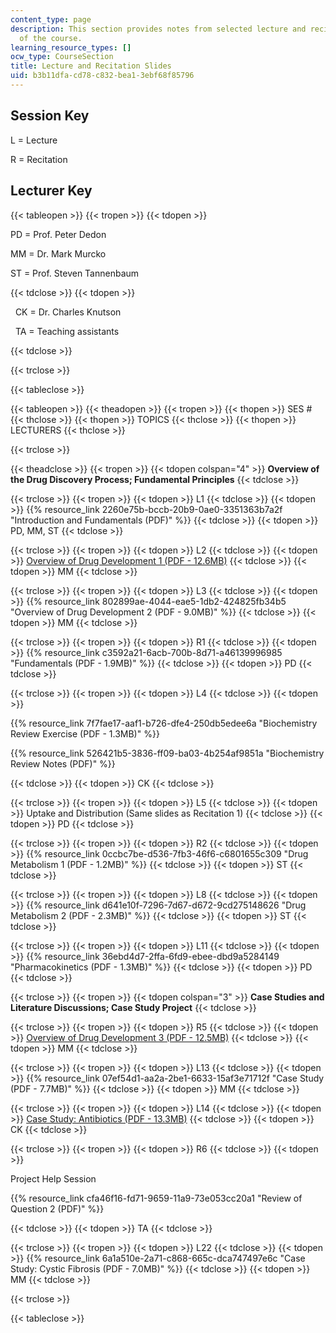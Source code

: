 ```yaml
---
content_type: page
description: This section provides notes from selected lecture and recitation sessions
  of the course.
learning_resource_types: []
ocw_type: CourseSection
title: Lecture and Recitation Slides
uid: b3b11dfa-cd78-c832-bea1-3ebf68f85796
---
```


Session Key
-----------

L = Lecture

R = Recitation

Lecturer Key
------------

{{< tableopen >}}
{{< tropen >}}
{{< tdopen >}}


PD = Prof. Peter Dedon

MM = Dr. Mark Murcko

ST = Prof. Steven Tannenbaum


{{< tdclose >}}
{{< tdopen >}}


  CK = Dr. Charles Knutson

  TA = Teaching assistants


{{< tdclose >}}

{{< trclose >}}

{{< tableclose >}}

{{< tableopen >}}
{{< theadopen >}}
{{< tropen >}}
{{< thopen >}}
SES #
{{< thclose >}}
{{< thopen >}}
TOPICS
{{< thclose >}}
{{< thopen >}}
LECTURERS
{{< thclose >}}

{{< trclose >}}

{{< theadclose >}}
{{< tropen >}}
{{< tdopen colspan="4" >}}
**Overview of the Drug Discovery Process; Fundamental Principles**
{{< tdclose >}}

{{< trclose >}}
{{< tropen >}}
{{< tdopen >}}
L1
{{< tdclose >}}
{{< tdopen >}}
{{% resource_link 2260e75b-bccb-20b9-0ae0-3351363b7a2f "Introduction and Fundamentals (PDF)" %}}
{{< tdclose >}}
{{< tdopen >}}
PD, MM, ST
{{< tdclose >}}

{{< trclose >}}
{{< tropen >}}
{{< tdopen >}}
L2
{{< tdclose >}}
{{< tdopen >}}
[Overview of Drug Development 1 (PDF - 12.6MB)](/ans7870/20/20.201/F13/MIT20_201F13_L2_drugdev1.pdf)
{{< tdclose >}}
{{< tdopen >}}
MM
{{< tdclose >}}

{{< trclose >}}
{{< tropen >}}
{{< tdopen >}}
L3
{{< tdclose >}}
{{< tdopen >}}
{{% resource_link 802899ae-4044-eae5-1db2-424825fb34b5 "Overview of Drug Development 2 (PDF - 9.0MB)" %}}
{{< tdclose >}}
{{< tdopen >}}
MM
{{< tdclose >}}

{{< trclose >}}
{{< tropen >}}
{{< tdopen >}}
R1
{{< tdclose >}}
{{< tdopen >}}
{{% resource_link c3592a21-6acb-700b-8d71-a46139996985 "Fundamentals (PDF - 1.9MB)" %}}
{{< tdclose >}}
{{< tdopen >}}
PD
{{< tdclose >}}

{{< trclose >}}
{{< tropen >}}
{{< tdopen >}}
L4
{{< tdclose >}}
{{< tdopen >}}


{{% resource_link 7f7fae17-aaf1-b726-dfe4-250db5edee6a "Biochemistry Review Exercise (PDF - 1.3MB)" %}}

{{% resource_link 526421b5-3836-ff09-ba03-4b254af9851a "Biochemistry Review Notes (PDF)" %}}


{{< tdclose >}}
{{< tdopen >}}
CK
{{< tdclose >}}

{{< trclose >}}
{{< tropen >}}
{{< tdopen >}}
L5
{{< tdclose >}}
{{< tdopen >}}
Uptake and Distribution (Same slides as Recitation 1)
{{< tdclose >}}
{{< tdopen >}}
PD
{{< tdclose >}}

{{< trclose >}}
{{< tropen >}}
{{< tdopen >}}
R2
{{< tdclose >}}
{{< tdopen >}}
{{% resource_link 0ccbc7be-d536-7fb3-46f6-c6801655c309 "Drug Metabolism 1 (PDF - 1.2MB)" %}}
{{< tdclose >}}
{{< tdopen >}}
ST
{{< tdclose >}}

{{< trclose >}}
{{< tropen >}}
{{< tdopen >}}
L8
{{< tdclose >}}
{{< tdopen >}}
{{% resource_link d641e10f-7296-7d67-d672-9cd275148626 "Drug Metabolism 2 (PDF - 2.3MB)" %}}
{{< tdclose >}}
{{< tdopen >}}
ST
{{< tdclose >}}

{{< trclose >}}
{{< tropen >}}
{{< tdopen >}}
L11
{{< tdclose >}}
{{< tdopen >}}
{{% resource_link 36ebd4d7-2ffa-6fd9-ebee-dbd9a5284149 "Pharmacokinetics (PDF - 1.3MB)" %}}
{{< tdclose >}}
{{< tdopen >}}
PD
{{< tdclose >}}

{{< trclose >}}
{{< tropen >}}
{{< tdopen colspan="3" >}}
**Case Studies and Literature Discussions; Case Study Project**
{{< tdclose >}}

{{< trclose >}}
{{< tropen >}}
{{< tdopen >}}
R5
{{< tdclose >}}
{{< tdopen >}}
[Overview of Drug Development 3 (PDF - 12.5MB)](/ans7870/20/20.201/F13/MIT20_201F13_R5_overdrug.pdf)
{{< tdclose >}}
{{< tdopen >}}
MM
{{< tdclose >}}

{{< trclose >}}
{{< tropen >}}
{{< tdopen >}}
L13
{{< tdclose >}}
{{< tdopen >}}
{{% resource_link 07ef54d1-aa2a-2be1-6633-15af3e71712f "Case Study (PDF - 7.7MB)" %}}
{{< tdclose >}}
{{< tdopen >}}
MM
{{< tdclose >}}

{{< trclose >}}
{{< tropen >}}
{{< tdopen >}}
L14
{{< tdclose >}}
{{< tdopen >}}
[Case Study: Antibiotics (PDF - 13.3MB)](/ans7870/20/20.201/F13/MIT20_201F13_L14_antibio.pdf)
{{< tdclose >}}
{{< tdopen >}}
CK
{{< tdclose >}}

{{< trclose >}}
{{< tropen >}}
{{< tdopen >}}
R6
{{< tdclose >}}
{{< tdopen >}}


Project Help Session

{{% resource_link cfa46f16-fd71-9659-11a9-73e053cc20a1 "Review of Question 2 (PDF)" %}}


{{< tdclose >}}
{{< tdopen >}}
TA
{{< tdclose >}}

{{< trclose >}}
{{< tropen >}}
{{< tdopen >}}
L22
{{< tdclose >}}
{{< tdopen >}}
{{% resource_link 6a1a510e-2a71-c868-665c-dca747497e6c "Case Study: Cystic Fibrosis (PDF - 7.0MB)" %}}
{{< tdclose >}}
{{< tdopen >}}
MM
{{< tdclose >}}

{{< trclose >}}

{{< tableclose >}}